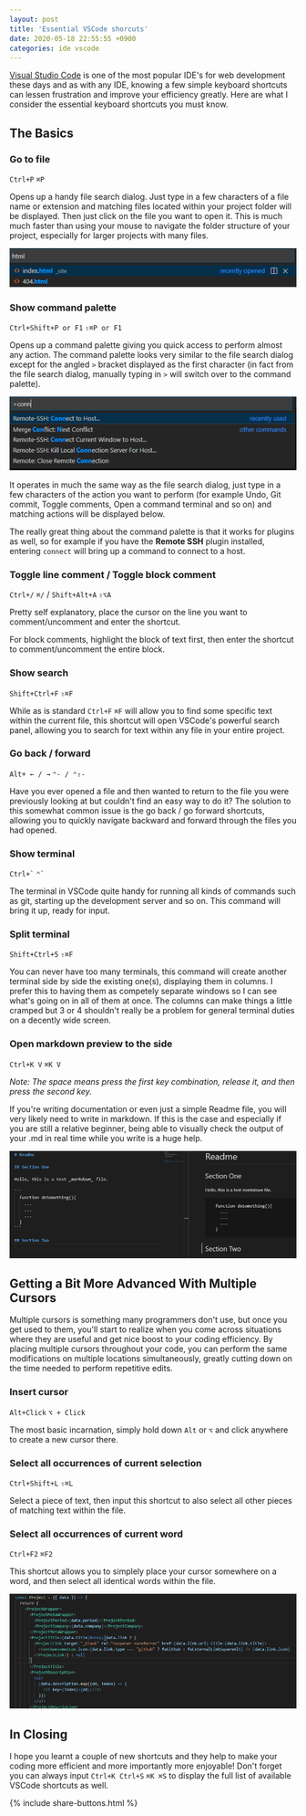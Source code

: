 ```yaml
---
layout: post
title: 'Essential VSCode shorcuts'
date: 2020-05-18 22:55:55 +0900
categories: ide vscode
---
```


[Visual Studio Code](https://code.visualstudio.com/) is one of the most popular IDE's for web development these days and as with any IDE, knowing a few simple keyboard shortcuts can lessen frustration and improve your efficiency greatly. Here are what I consider the essential keyboard shortcuts you must know.

## The Basics

### Go to file

`Ctrl+P` `⌘P`

Opens up a handy file search dialog. Just type in a few characters of a file name or extension and matching files located within your project folder will be displayed. Then just click on the file you want to open it. This is much much faster than using your mouse to navigate the folder structure of your project, especially for larger projects with many files.

![Go to file](/assets/2020-05-19-essential-vscode-shortcuts/go-to-file.png)

### Show command palette

`Ctrl+Shift+P or F1` `⇧⌘P or F1`

Opens up a command palette giving you quick access to perform almost any action. The command palette looks very similar to the file search dialog except for the angled `>` bracket displayed as the first character (in fact from the file search dialog, manually typing in `>` will switch over to the command palette).

![Show command palette](/assets/2020-05-19-essential-vscode-shortcuts/command-palette.png)

It operates in much the same way as the file search dialog, just type in a few characters of the action you want to perform (for example Undo, Git commit, Toggle comments, Open a command terminal and so on) and matching actions will be displayed below.

The really great thing about the command palette is that it works for plugins as well, so for example if you have the **Remote SSH** plugin installed, entering `connect` will bring up a command to connect to a host.

### Toggle line comment / Toggle block comment

`Ctrl+/` `⌘/` / `Shift+Alt+A` `⇧⌥A`

Pretty self explanatory, place the cursor on the line you want to comment/uncomment and enter the shortcut.

For block comments, highlight the block of text first, then enter the shortcut to comment/uncomment the entire block.

### Show search

`Shift+Ctrl+F` `⇧⌘F`

While as is standard `Ctrl+F` `⌘F` will allow you to find some specific text within the current file, this shortcut will open VSCode's powerful search panel, allowing you to search for text within any file in your entire project.

### Go back / forward

`Alt+ ← / →` `⌃- / ⌃⇧-`

Have you ever opened a file and then wanted to return to the file you were previously looking at but couldn't find an easy way to do it? The solution to this somewhat common issue is the go back / go forward shortcuts, allowing you to quickly navigate backward and forward through the files you had opened.

### Show terminal

`` Ctrl+` `` `` ⌃` ``

The terminal in VSCode quite handy for running all kinds of commands such as git, starting up the development server and so on.
This command will bring it up, ready for input.

### Split terminal

`Shift+Ctrl+5` `⇧⌘F`

You can never have too many terminals, this command will create another terminal side by side the existing one(s), displaying them in columns.
I prefer this to having them as competely separate windows so I can see what's going on in all of them at once. The columns can make things a little cramped but 3 or 4 shouldn't really be a problem for general terminal duties on a decently wide screen.

### Open markdown preview to the side

`Ctrl+K V` `⌘K V`

_Note: The space means press the first key combination, release it, and then press the second key._

If you're writing documentation or even just a simple Readme file, you will very likely need to write in markdown.
If this is the case and especially if you are still a relative beginner, being able to visually check the output of your .md in real time while you write is a huge help.

![Markdown preview](/assets/2020-05-19-essential-vscode-shortcuts/markdown-preview.png)

## Getting a Bit More Advanced With Multiple Cursors

Multiple cursors is something many programmers don't use, but once you get used to them, you'll start to realize when you come across situations where they are useful and get nice boost to your coding efficiency.
By placing multiple cursors throughout your code, you can perform the same modifications on multiple locations simultaneously, greatly cutting down on the time needed to perform repetitive edits.

### Insert cursor

`Alt+Click` `⌥ + Click`

The most basic incarnation, simply hold down `Alt` or `⌥` and click anywhere to create a new cursor there.

### Select all occurrences of current selection

`Ctrl+Shift+L` `⇧⌘L`

Select a piece of text, then input this shortcut to also select all other pieces of matching text within the file.

### Select all occurrences of current word

`Ctrl+F2` `⌘F2`

This shortcut allows you to simplely place your cursor somewhere on a word, and then select all identical words within the file.

![Select all occurrences of current word](/assets/2020-05-19-essential-vscode-shortcuts/multiple-word.gif)

## In Closing

I hope you learnt a couple of new shortcuts and they help to make your coding more efficient and more importantly more enjoyable!
Don't forget you can always input `Ctrl+K Ctrl+S` `⌘K ⌘S` to display the full list of available VSCode shortcuts as well.

{% include share-buttons.html %}
